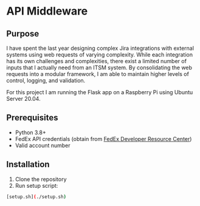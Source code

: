 # API Middleware

## Purpose
I have spent the last year designing complex Jira integrations with external systems using web requests of varying complexity. While each integration has its own challenges and complexities, there exist a limited number of inputs that I actually need from an ITSM system. By consolidating the web requests into a modular framework, I am able to maintain higher levels of control, logging, and validation.

For this project I am running the Flask app on a Raspberry Pi using Ubuntu Server 20.04.

## Prerequisites
- Python 3.8+
- FedEx API credentials (obtain from [FedEx Developer Resource Center](https://www.fedex.com/en-us/developer.html))
- Valid account number

## Installation

1. Clone the repository
2. Run setup script:
```bash
[setup.sh](./setup.sh)

